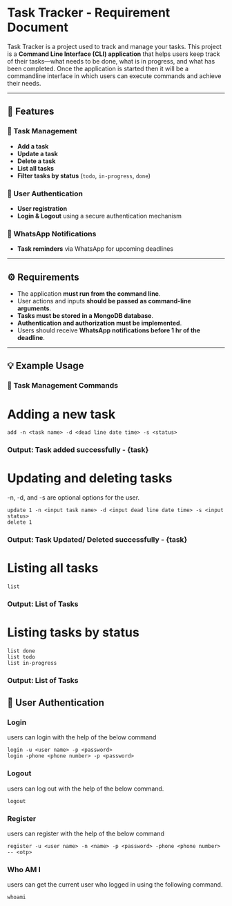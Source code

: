 # Task Tracker - Requirement Document

Task Tracker is a project used to track and manage your tasks. This project is a **Command Line Interface (CLI) application** that helps users keep track of their tasks—what needs to be done, what is in progress, and what has been completed. Once the application is started then it will be a commandline interface in which users can execute commands and achieve their needs.

---

## 📌 Features

### 📝 Task Management
- **Add a task**
- **Update a task**
- **Delete a task**
- **List all tasks**
- **Filter tasks by status** (`todo`, `in-progress`, `done`)  

### 🔐 User Authentication
- **User registration**
- **Login & Logout** using a secure authentication mechanism

### 🔔 WhatsApp Notifications
- **Task reminders** via WhatsApp for upcoming deadlines  

---

## ⚙️ Requirements

- The application **must run from the command line**.
- User actions and inputs **should be passed as command-line arguments**.
- **Tasks must be stored in a MongoDB database**.
- **Authentication and authorization must be implemented**.
- Users should receive **WhatsApp notifications before 1 hr of the deadline**.

---

## 💡 Example Usage

### 📌 Task Management Commands
# Adding a new task
```
add -n <task name> -d <dead line date time> -s <status>
```
### Output: Task added successfully - {task}

# Updating and deleting tasks
-n, -d, and -s are optional options for the user.
```
update 1 -n <input task name> -d <input dead line date time> -s <input status>
delete 1
```
### Output: Task Updated/ Deleted successfully - {task}

# Listing all tasks
```
list
```
### Output: List of Tasks

# Listing tasks by status
```
list done
list todo
list in-progress
```
### Output: List of Tasks

## 🔐 User Authentication
### Login
users can login with the help of the below command
```
login -u <user name> -p <password>
login -phone <phone number> -p <password>
```
### Logout
users can log out with the help of the below command.
```
logout
```
### Register
users can register with the help of the below command
```
register -u <user name> -n <name> -p <password> -phone <phone number>
-- <otp>
```
### Who AM I
users can get the current user who logged in using the following command.
```
whoami
```

